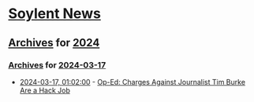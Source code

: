 # [Soylent News](../../../README.md)

## [Archives](../../index.md) for [2024](../index.md)

### [Archives](../../index.md) for [2024-03-17](index.md)

* [2024-03-17, 01:02:00](https://soylentnews.org/article.pl?sid=24/03/15/0314222&from=rss) - [Op-Ed: Charges Against Journalist Tim Burke Are a Hack Job](https://soylentnews.org/article.pl?sid=24/03/15/0314222&from=rss)
